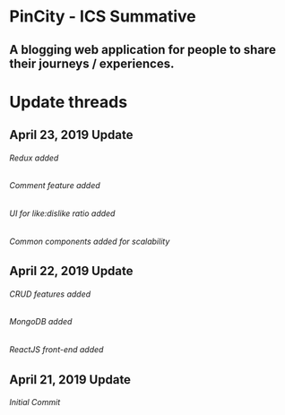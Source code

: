 # PinCity - ICS Summative

## A blogging web application for people to share their journeys / experiences.

# Update threads

## April 23, 2019 Update

###### Redux added

###### Comment feature added

###### UI for like:dislike ratio added

###### Common components added for scalability

## April 22, 2019 Update

###### CRUD features added

###### MongoDB added

###### ReactJS front-end added

## April 21, 2019 Update

###### Initial Commit
